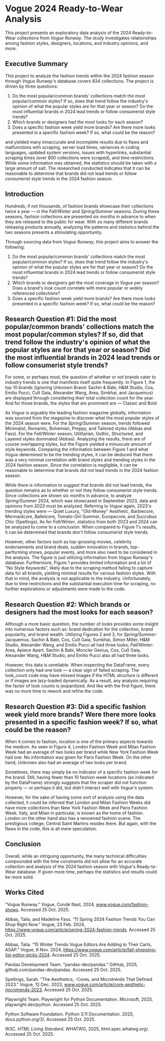 # Vogue 2024 Ready-to-Wear Analysis
This project presents an exploratory data analysis of the 2024 Ready-to-Wear collections from *Vogue Runway*. The study investigates relationships among fashion styles, designers, locations, and industry opinions, and more.

## Executive Summary

This project to analyze the fashion trends within the 2024 fashion season through *Vogue Runway*'s database covers 834 collections. The project is driven by three questions:
1. Do the most popular/common brands' collections match the most popular/common styles? If so, does that trend follow the industry's opinion of what the popular styles are for that year or season? Do the most influential brands in 2024 lead trends or follow consumerist style trends?
2. Which brands or designers had the most looks for each season?
3. Does a specific fashion week yield more brands? Are there more looks presented in a specific fashion week? If so, what could be the reason?

and yielded many innaccurate and incomplete results due to flaws and malfunctions with scraping, server load times, variances in coding languages, updated system versions, issues with hyperlinks, substantial scraping times (over 800 collections were scraped), and time restrictions. While some information was obtained, the statistics should be taken with a large amount of salt. The researched conducted indicates that it can be reasonable to determine that brands did not lead trends or follow consumerist style trends in the 2024 fashion season.

## Introduction
Hundreds, if not thousands, of fashion brands showcase their collections twice a year — in the *Fall/Winter* and *Spring/Summer* seasons. During these seasons, fashion collections are presented six months in advance to when they are released to the public for wear. With so many different brands releasing products annually, analyzing the patterns and statistics behind the two seasons presents a stimulating opportunity. 

Through sourcing data from *Vogue Runway*, this project aims to answer the following:
1. Do the most popular/common brands' collections match the most popular/common styles? If so, does that trend follow the industry's opinion of what the popular styles are for that year or season? Do the most influential brands in 2024 lead trends or follow consumerist style trends?
2. Which brands or designers get the most coverage in *Vogue* per season? Does a brand's look count correlate with more popular or widely referenced collections?
3. Does a specific fashion week yield more brands? Are there more looks presented in a specific fashion week? If so, what could be the reason?

## Research Question #1: Did the most popular/common brands' collections match the most popular/common styles? If so, did that trend follow the industry's opinion of what the popular styles are for that year or season? Did the most influential brands in 2024 lead trends or follow consumerist style trends?
For some, or perhaps most, the question of whether or not brands cater to industry trends is one that manifests itself quite frequently. In Figure 1, the top 10 brands (ignoring Unknown Brand: Sachin & Babi, H&M Studio, Cos, Emilio Pucci, Cult Gaia, Alexander Wang, Area, Simkhai, and Jacquemus) are displayed through considering their total collection count for the year. And for those brands, the styles that are prominent are — Classic and Bold.

As *Vogue* is arguably the leading fashion magazine globally, information was sourced from the magazine to discover what the most popular styles of the 2024 season were. For the *Spring/Summer* season, trends followed Minimalist, Romantic, Bohemian, Preppy, and Tailored styles (Abbas and Fass). For the *Fall/Winter* season, Utilitarian, Gothic, Structured, and Layered styles dominated (Abbas). Analyzing the results, there are of course overlapping styles, but the Figure yielded a minuscule amount of style keywords. Comparing the information between Figure 1 and what *Vogue* determined to be the trending styles, it can be deduced that there was a very minimal correlation with brand styles and trending styles in the 2024 fashion season. Since the correlation is negligible, it can be reasonable to determine that brands did not lead trends in the 2024 fashion season.

While there is information to suggest that brands did not lead trends, the question remains as to whether or not they follow consumerist style trends. Since collections are shown six months in advance, to analyze *Spring/Summer* 2024, which was showcased in September 2023, data and opinions from 2023 must be analyzed. Referring to *Vogue* again, 2023's trending styles were — Quiet Luxury, "Old-Money" Aesthetic, Barbiecore, Mermaidcore, Balletcore, Tomato-Girl Summer, Europecore, and Succubus Chic (Spellings). As for *Fall/Winter*, statistics from both 2023 and 2024 can be analyzed to come to a conclusion. When compared to Figure 1's results, it can be determined that brands don't follow consumerist style trends.

However, other factors such as top-grossing movies, celebrity endorsements and brand deals, sudden innovation in brands, top-performing shows, popular events, and more also need to be considered in the analysis. The figure is just utilizing information from *Vogue Runway*'s database. Furthermore, Figure 1 provides limited information and a lot of "No Style Keywords", likely due to the scraping method failing to capture data for all brands, yielding minimal results for various fashion styles. With that in mind, the analysis is not applicable to the industry. Unfortunately, due to time restrictions and the substantial execution time for scraping, no further explorations or adjustments were made to the code.

## Research Question #2: Which brands or designers had the most looks for each season?

Although a more basic question, the number of looks provides some insight into numerous factors such as: brand dedication for the collection, brand popularity, and brand wealth. Utilizing Figures 2 and 3, for *Spring/Summer*: Jacquemus, Sachin & Babi, Cos, Cult Gaia, Sumkhai, Simon Miller, H&M Studio, Alexander Wang, and Emilio Pucci all had three looks; *Fall/Winter*: Area, Apiece Apart, Sachin & Babi, Moncler Genius, Cos, Cult Gaia, Alexander Wang, H&M Studio, and Emilio Pucci also all had three looks.

However, this data is unreliable. When inspecting the DataFrame, every collection only had one look — a clear sign of failed scraping. The look_count code may have missed images if the HTML structure is different or if images are lazy-loaded dynamically. As a result, any analysis requiring the factor of look counts is jeopardized. And like with the first figure, there was no more time to rework and refine the code.

## Research Question #3: Did a specific fashion week yield more brands? Were there more looks presented in a specific fashion week? If so, what could be the reason?

When it comes to fashion, location is one of the primary aspects towards the medium. As seen in Figure 4, London Fashion Week and Milan Fashion Week had an average of two looks per brand while
New York Fashion Week had one. No information was given for Paris Fashion Week. On the other hand, Unknown also had an average of two looks per brand.

Sometimes, there may simply be no indicator of a specific fashion week for the brand. Still, having fewer than 10 fashion week locations (as indicated by the DataFrame) strongly suggests that the scraper did not function properly — or perhaps it did, but didn’t interact well with *Vogue*'s system.

However, for the sake of having some sort of analysis using the data collected, it could be inferred that London and Milan Fashion Weeks did have more collections than New York Fashion Week and Paris Fashion Week. Italy, and Milan in particular, is known as the home of fashion. London on the other hand also has a renowned fashion scene. The prestigious college, Central Saint Martins resides there. But again, with the flaws in the code, this is all mere speculation.

## Conclusion

Overall, while an intriguing opportunity, the many technical difficulties compounded with the time constraints did not allow for an accurate collection and analysis of the 2024 fashion season with *Vogue*'s Ready-to-Wear database. If given more time, perhaps the statistics and results could be more solid.

## Works Cited

“Vogue Runway.” Vogue, Condé Nast, 2024, www.vogue.com/fashion-shows. Accessed 25 Oct. 2025.

Abbas, Talia, and Madeline Fass. “11 Spring 2024 Fashion Trends You Can Shop Right Now.” Vogue, 23 Feb. 2024, https://www.vogue.com/article/spring-2024-fashion-trends. Accessed 25 Oct. 2025.

Abbas, Talia. “15 Winter Trends Vogue Editors Are Adding to Their Carts, ASAP.” Vogue, 6 Nov. 2024, https://www.vogue.com/article/fall-shopping-list-editor-picks-2024. Accessed 25 Oct. 2025.

Pandas Development Team. “pandas-dev/pandas.” GitHub, 2025, github.com/pandas-dev/pandas. Accessed 25 Oct. 2025.

Spellings, Sarah. "The Aesthetics, -Cores, and Microtrends That Defined 2023." Vogue, 12 Dec. 2023, www.vogue.com/article/core-aesthetic-microtrends-2023. Accessed 25 Oct. 2025.

Playwright Team. Playwright for Python Documentation. Microsoft, 2025, playwright.dev/python. Accessed 25 Oct. 2025.

Python Software Foundation. Python 3.11 Documentation. 2025, docs.python.org/3/. Accessed 25 Oct. 2025.

W3C. *HTML Living Standard*. WHATWG, 2025, html.spec.whatwg.org/. Accessed 25 Oct. 2025.
